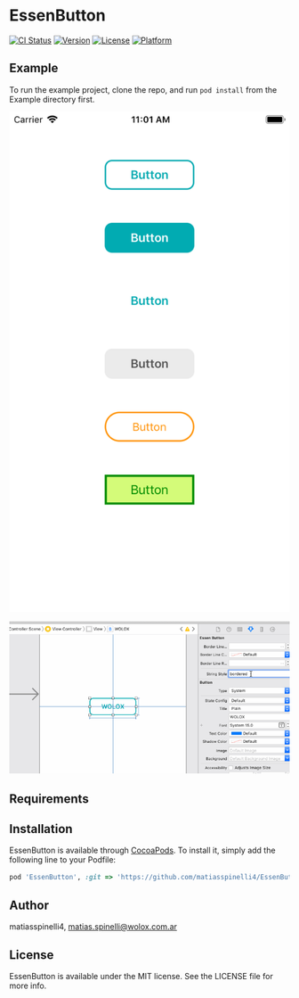 # EssenButton

[![CI Status](https://img.shields.io/travis/matiasspinelli4/EssenButton.svg?style=flat)](https://travis-ci.org/matiasspinelli4/EssenButton)
[![Version](https://img.shields.io/cocoapods/v/EssenButton.svg?style=flat)](https://cocoapods.org/pods/EssenButton)
[![License](https://img.shields.io/cocoapods/p/EssenButton.svg?style=flat)](https://cocoapods.org/pods/EssenButton)
[![Platform](https://img.shields.io/cocoapods/p/EssenButton.svg?style=flat)](https://cocoapods.org/pods/EssenButton)

## Example

To run the example project, clone the repo, and run `pod install` from the Example directory first.


![alt text](https://github.com/matiasspinelli4/EssenButton/blob/master/essenbutton.png)

![alt text](https://github.com/matiasspinelli4/EssenButton/blob/master/essenbutton.gif)

## Requirements

## Installation

EssenButton is available through [CocoaPods](https://cocoapods.org). To install
it, simply add the following line to your Podfile:

```ruby
pod 'EssenButton', :git => 'https://github.com/matiasspinelli4/EssenButton'

```

## Author

matiasspinelli4, matias.spinelli@wolox.com.ar

## License

EssenButton is available under the MIT license. See the LICENSE file for more info.
